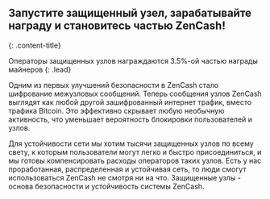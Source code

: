 ## Запустите защищенный узел, зарабатывайте награду и становитесь частью ZenCash!
{: .content-title}

Операторы защищенных узлов награждаются 3.5%-ой частью награды майнеров
{: .lead}

Одним из первых улучшений безопасности в ZenCash стало шифрование межузловых сообщений. Теперь сообщения узлов ZenCash выглядят как любой другой зашифрованный интернет трафик, вместо трафика Bitcoin. Это эффективно скрывает любую необычную активность, что уменьшает вероятность блокировки пользователей и узлов.

Для устойчивости сети мы хотим тысячи защищенных узлов по всему свету, к которым пользователи могут легко и быстро присоединиться, и мы готовы компенсировать расходы операторов таких узлов. Есть у нас проработанная, распределенная и устойчивая сеть, то люди смогут использоваться ZenCash не смотря ни на что. Защищенные узлы - основа безопасности и устойчивость системы ZenCash.
